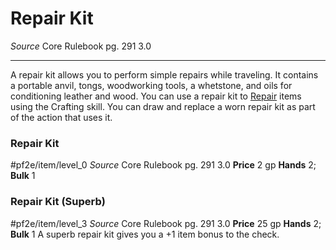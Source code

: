 # Repair Kit
*Source* Core Rulebook pg. 291 3.0

---
A repair kit allows you to perform simple repairs while traveling. It contains a portable anvil, tongs, woodworking tools, a whetstone, and oils for conditioning leather and wood. You can use a repair kit to [Repair](../../Activities/Repair.md) items using the Crafting skill. You can draw and replace a worn repair kit as part of the action that uses it.

### Repair Kit
#pf2e/item/level_0
*Source* Core Rulebook pg. 291 3.0
**Price** 2 gp
**Hands** 2; **Bulk** 1

### Repair Kit (Superb)
#pf2e/item/level_3
*Source* Core Rulebook pg. 291 3.0
**Price** 25 gp
**Hands** 2; **Bulk** 1
A superb repair kit gives you a +1 item bonus to the check.